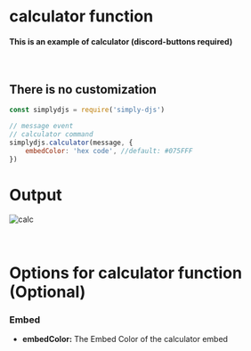 # calculator function
#### This is an example of calculator (discord-buttons required)
<br>

## There is no customization
```js
const simplydjs = require('simply-djs')

// message event
// calculator command
simplydjs.calculator(message, {
    embedColor: 'hex code', //default: #075FFF
})
```

# Output
![calc](https://user-images.githubusercontent.com/71836991/127868737-1284360e-2b74-4500-af24-99b88bbcb1a0.png)

<br>

# Options for calculator function (Optional)
### Embed
- **embedColor:** The Embed Color of the calculator embed
